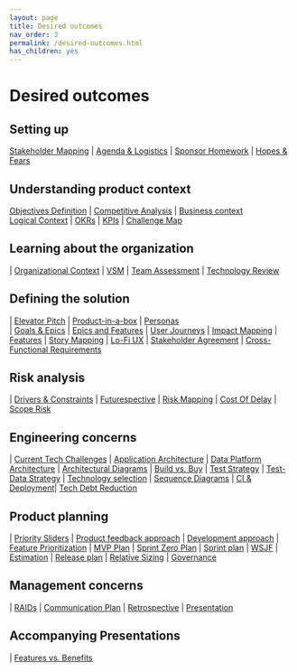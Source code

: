 ```yaml
---
layout: page
title: Desired outcomes
nav_order: 3
permalink: /desired-outcomes.html
has_children: yes
---
```


# Desired outcomes

## Setting up

[Stakeholder Mapping](/stakeholder-mapping.html) | [Agenda & Logistics](/creating-an-agenda.html) | [Sponsor Homework](/sponsor-homework.html) | [Hopes & Fears](/hopes-and-fears.html)

## Understanding product context

[Objectives Definition](/objectives-definition.html) | [Competitive Analysis](/competitive-analysis.html) | [Business context](/business-context.html)     
[Logical Context](/logical-context.html) | [OKRs](/okrs.html) | [KPIs](/kpis.html) | [Challenge Map](/challenge-map.html)

## Learning about the organization
 
| [Organizational Context](/organizational-context.html) | [VSM](/vsm.html) | [Team Assessment](/team-assessment.html) | [Technology Review](/technology-review.html) 

## Defining the solution

| [Elevator Pitch](/elevator-pitch.html) | [Product-in-a-box](/product-in-a-box.html) | [Personas](/personas.html)  
| [Goals & Epics](/goals-and-epics.html) | [Epics and Features](/epics-and-features.html) | [User Journeys](/user-journeys.html)
| [Impact Mapping](/impact-mapping.html) | [Features](/features.html) | [Story Mapping](/story-mapping.html)
| [Lo-Fi UX](/lo-fi-ux.html) | [Stakeholder Agreement](/stakeholder-agreement.html) | [Cross-Functional Requirements](/cross-functional-requirements.html)

## Risk analysis

| [Drivers & Constraints](/drivers-and-constraints.html) | [Futurespective](/futurespective.html) | [Risk Mapping](/risk-mapping.html)
| [Cost Of Delay](/cost-of-delay.html) | [Scope Risk](/scope-risk.html)
 
## Engineering concerns

| [Current Tech Challenges](/current-tech-challenges.html) | [Application Architecture](/application-architecture.html) | [Data Platform Architecture](/data-platform-architecture.html)
| [Architectural Diagrams](/architectural-diagrams.html) | [Build vs. Buy](/build-vs-buy.html) | [Test Strategy](/test-strategy.html) | [Test-Data Strategy](/test-data-strategy.html)
| [Technology selection](/technology-selection) | [Sequence Diagrams](/sequence-diagrams.html)
| [CI & Deployment](/ci-and-deployment.html)| [Tech Debt Reduction](/tech-debt.html)

## Product planning

| [Priority Sliders](/priority-sliders.html) | [Product feedback approach](/product-feedback-approach.html) | [Development approach](/development-approach.html) | [Feature Prioritization](/feature-prioritization.html)
| [MVP Plan](/mvp-plan.html) | [Sprint Zero Plan](/sprint-zero-plan.html) | [Sprint plan](/sprint-plan.html)
| [WSJF](/wsjf.html) | [Estimation](/estimation.html) | [Release plan](/release-plan.html)
| [Relative Sizing](/relative-sizing.html) | [Governance](/governance.html)

## Management concerns

| [RAIDs](/raids.html) | [Communication Plan](/communication-plan.html) | [Retrospective](/retrospective.html) | [Presentation](/presentation.html)

## Accompanying Presentations

| [Features vs. Benefits](/features-vs-benefits.html) 

